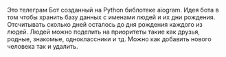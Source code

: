 Это телеграм Бот созданный на Python библотеке aiogram. Идея бота в том чтобы хранить базу данных с именами людей и их дни рождения. Отсчитывать сколько дней осталось до
дня рождения каждого из людей. Людей можно поделить на приоритеты такие как друзья, родные, знакомые, одноклассники и тд. Можно как добавить нового человека так и удалить.

